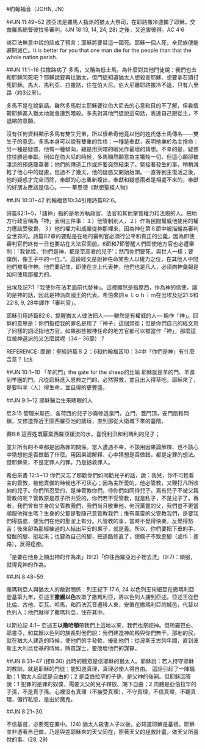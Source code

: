 #約翰福音（JOHN, JN）

##JN 11:49~52
該亞法是羅馬人指派的猶太大祭司，在耶路撒冷逮捕了耶穌，交由羅馬總督彼拉多審判。(JN 18:13, 14, 24, 28) 之後，又迫害彼得。AC 4:6

該亞法無意中說的話成了預言：耶穌將要替這一國死。耶穌一個人死，全民族便能避開滅亡。It is better for you that one man die for the people than that the whole nation perish.

##JN 11:1~16 拉撒路病了
多馬，又稱為低土馬，為什麼對其他門徒說：我們也去和耶穌同死吧？耶穌說要再往猶太，但門徒知道猶太人想殺害耶穌、想要拿石頭打死耶穌。馬大、馬利亞、拉撒路，住在伯大尼。伯大尼離耶路撒冷不遠，只有六里路（約3公里）。

多馬不是在說氣話。雖然多馬對主耶穌要往伯大尼去的心意和目的不了解，但看情勢耶穌進入猶太地就會遭到暗殺。多馬對其他門徒說這句話，表達自己跟從主，不退縮的意願。

沒有任何資料顯示多馬有雙生兄弟，所以很希奇他竟以他的姓氏低土馬傳名——雙生子的意思。多馬本身可以說有雙重的性格：一種是奉獻，表明他樂於為主捨命：另一種是疑惑，他有一種傾向，總是用灰暗的眼光作最壞的猜想。不幸的是，疑惑住往勝過奉獻。例如在伯大尼的時候，多馬顯然願意為主犧牲一切，但這心願卻被淒涼的預感籠罩著；他們的傳道工作或許要突然結束了。緊接著發生的事，稍稍減輕了他心中的疑慮，但過不了幾天，他的疑惑又開始抬頭。一直等到主復活之後，他的疑惑才完全消除，奉獻的心志重新複出，奉獻和疑惑兩者是相處不來的，奉獻的好朋友應該是信心。―― 華思德《默想聖經人物》

##JN 10:31~42
約翰福音10:34引用詩篇82:6。

詩篇82:1~5，「諸神」指的是地方執政官、法官和其他掌管權力和法規的人。把地方行政官稱為「神」表明三件事：１）他管制別人，２）作為民間權威他使用的權力應該受敬畏，３）他的權力和威嚴從神那裡來，因為神在第８節中被描繪為審判全世界的。詩篇82章的要點是在地的審判官必須行公平和真正的公義，因為即使審判官們終有一日也要站在大法官面前。6節和7節警醒人們即使地方官也必遭審判：「我曾說，‘你們是神，都是至高者的兒子’；然而你們要死，與世人一樣；要僕倒，像王子中的一位。”。這段經文是說神任命某些人以權力之位，在其他人中間他們被看作神。他們要記住，即使在世上代表神，他們也是凡人，必須向神彙報是如何使用那權力的。

出埃及記7:1「我使你在法老面前代替神」。這裡顯然是指摩西，作為神的信使，講的是神的話，因此是神派向國王的代表。希伯來詞ｅｌｏｈｉｍ在出埃及記21:6和22:8, 9, 28中譯作「審判官」。

耶穌引用詩篇82:6，提醒猶太人律法把人——雖然是有權威的人— 稱作「神」。耶穌的意思是：你們指控我的罪名是用了「神子」這個頭銜；但是你們自己的經文用了同樣的詞泛指地方官。如果那些被神任命的地方官都可以被當作「神」，那麼這位被神選派的又怎麼說呢（34 - 36節）？

REFERENCE: 問題：聖經詩篇８２：6和約翰福音10：34中「你們是神」有什麼含意？ [link](http://www.gotquestions.org/T-Chinese/T-Chinese-you-are-gods.html)

##JN 10:1~10 「羊的門」the gate for the sheep的比喻
耶穌就是羊的門、羊進到羊圈的門。凡從耶穌進入恩典之門的，必然得救，並且出入得草吃。耶穌來了，是要叫羊（人）得生命，並且得的更豐盛。 

##JN 9:1~12 耶穌醫治生來瞎眼的人

尼3:15 管理米斯巴、各荷西的兒子沙崙修造泉門，立門，蓋門頂，安門扇和閂鎖，又修造靠近王園西羅亞池的牆垣，直到那從大衛城下來的臺階。

賽8:6 這百姓既厭棄西羅亞緩流的水，喜悅利汛和利瑪利的兒子； 

並非所有的不幸都是因為罪的關係。當人遭遇不幸，不該用因果論解釋、也不該心中猜想他是否做錯了什麼。用因果論解釋、心中猜想是否做錯，都是定罪的想法。但耶穌來，不是定罪人的罪，乃是拯救罪人。

希伯來書 12:5~13 你們又忘了那勸你們如同勸兒子的話，說：我兒，你不可輕看主的管教，被他責備的時候也不可灰心；因為主所愛的，他必管教，又鞭打凡所收納的兒子。你們所忍受的，是神管教你們，待你們如同待兒子。焉有兒子不被父親管教的呢？管教原是眾子所共受的，你們若不受管教，就是私子，不是兒子了。再者，我們曾有生身的父管教我們，我們尚且敬重他，何況萬靈的父，我們豈不更當順服他得生嗎？生身的父都是暫隨己意管教我們；惟有萬靈的父管教我們，是要我們得益處，使我們在他的聖潔上有分。凡管教的事，當時不覺得快樂，反覺得愁苦；後來卻為那經練過的人結出平安的果子，就是義。所以，你們要把下垂的手、發酸的腿、挺起來；也要為自己的腳，把道路修直了，使瘸子不致歪腳（或作：差路），反得痊癒。

「是要在他身上顯出神的作為來」(9:2)「你往西羅亞池子裡去洗」(9:7)：順服，就得見神的作為。

##JN 8:48~59

撒瑪利亞人與猶太人的敵對關係：列王紀下 17:6, 24 以色列王何細亞在撒瑪利亞登基第九年，亞述王**撒縵以色**攻取了撒瑪利亞，將以色列人擄到亞述。亞述王從巴比倫、古他、亞瓦、哈馬，和西法瓦音遷移人來，安置在撒瑪利亞的城邑，代替以色列人；他們就得了撒瑪利亞，住在其中。

以斯拉記 4:1~ 亞述王**以撒哈頓**帶我們上這地以來，我們也祭祀神。但所羅巴伯、耶書亞，和其餘以色列的族長對他們說：我們建造神的殿與你們無干。那地的民，就在猶大人建造的時候，使他們的手發軟，擾亂他們；從波斯王古列年間，直到波斯王大利烏登基的時候，賄買謀士，要敗壞他們的謀算。 

##JN 8:31~47
(接8:30)
此時的聽眾是信耶穌的猶太人。耶穌說：若人持守耶穌的教訓，就是耶穌的門徒；能知道真理，真理必使人得自由。 這話引起了一陣騷動：1 猶太人自認是自由的；2 是亞伯拉罕的子孫，是父神的後嗣。但耶穌回答說：1 犯罪的是罪的奴僕，需要天父的兒子釋放、賜下自由；2 肉體是亞伯拉罕的子孫，不是真子孫。心裡沒有真理（不接受真理），不守真理，不信真理，不聽真理，偏行私慾，是出於魔鬼。

##JN 8:21~30 

不信基督，必要死在罪中。(24) 猶太人殺害人子以後，必知道耶穌是基督。耶穌並非憑著自己做，乃是與差耶穌來的天父同在，照著天父的拯救計畫，做天父所喜悅的事。(28, 29)



